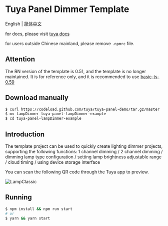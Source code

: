 # Tuya Panel Dimmer Template

English | [简体中文](./README-zh_CN.md)

for docs, please visit [tuya docs](https://docs.tuya.com)

for users outside Chinese mainland, please remove `.npmrc` file.

## Attention

The RN version of the template is 0.51, and the template is no longer maintained. It is for reference only, and it is recommended to use [basic-ts-0.59](../basic-ts-0.59)

## Download manually

```bash
$ curl https://codeload.github.com/tuya/tuya-panel-demo/tar.gz/master | tar -xz --strip=2 tuya-panel-demo-master/examples/lampDimmer
$ mv lampDimmer tuya-panel-lampDimmer-example
$ cd tuya-panel-lampDimmer-example
```

## Introduction

The template project can be used to quickly create lighting dimmer projects, supporting the following functions: 1 channel dimming / 2 channel dimming / dimming lamp type configuration / setting lamp brightness adjustable range / cloud timing / using device storage interface

You can scan the following QR code through the Tuya app to preview.

![LampClassic](https://images.tuyacn.com/rms-static/249dac90-0c67-11eb-897d-85bb9e60451e-1602492270041.png?tyName=lampDimmer.png)



## Running

```bash
$ npm install && npm run start
# or
$ yarn && yarn start
```
